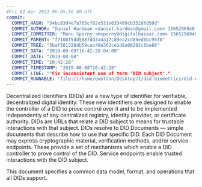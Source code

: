 ```yaml
---
#Fri 02 Apr 2021 06:05:56 AM UTC
commit:
  COMMIT_HASH: "34bc83d4e7a705cf82e531e033489cb352dfd50d"
  COMMIT_AUTHOR: "Daniel Hardman <daniel.hardman@gmail.com> 1565296948 -0600"
  COMMIT_COMMITTER: "Manu Sporny <msporny@digitalbazaar.com> 1565296948 -0400"
  COMMIT_PARENT: "f7108f5dd5887dd3a4a17c89ea2cd85ed0bc95f8"
  COMMIT_TREE: "3baf501328db59cac48e363ce1d8a08282c6be86"
  COMMIT_DATA: "2019-08-08T16:42:28-04:00"
  COMMIT_DATE: "2019-08-08"
  COMMIT_TIME: "20:42:28"
  COMMIT_TIMESTAMP: "2019-08-08T20:42:28"
  COMMIT_LINE: ""Fix inconsistent use of term 'DID subject'."
  COMMIT_RUNNABLE: "file:///home/ewelton/Desktop/I/did-biometrics/did-core-dataset/analysis/gitinfo/34bc83d4e7a705cf82e531e033489cb352dfd50d/snapshot/index.html"
---
```


<section id="abstract">
<p>
Decentralized Identifiers (DIDs) are a new type of identifier for
verifiable, decentralized digital identity. These new identifiers
are designed to enable the controller of a DID to prove control over
it and to be implemented independently of any centralized registry,
identity provider, or certificate authority. DIDs are URLs that relate
a DID subject to means for trustable interactions with that subject.
DIDs resolve to DID Documents — simple documents that describe how to
use that specific DID. Each DID Document may express cryptographic
material, verification methods, and/or service endpoints. These provide
a set of mechanisms which enable a DID controller to prove control of the
DID. Service endpoints enable trusted interactions with the DID subject.
    </p>
<p>
This document specifies a common data model, format, and operations that
all DIDs support. 
    </p>
</section>
